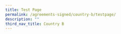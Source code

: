 ```yaml
---
title: Test Page
permalink: /agreements-signed/country-b/testpage/
description: ""
third_nav_title: Country B
---
```

